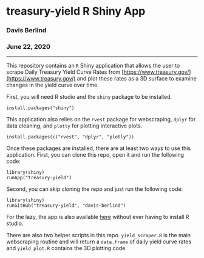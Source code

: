 # treasury-yield R Shiny App
### Davis Berlind
### June 22, 2020
------

This repository contains an `R` Shiny application that allows the user to scrape Daily Treasury Yield Curve Rates from [https://www.treasury.gov/](https://www.treasury.gov/) and plot these rates as a 3D surface to examine changes in the yield curve over time. 

First, you will need R studio and the `shiny` package to be installed.

```{r eval=FALSE}
install.packages("shiny")
```

This application also relies on the `rvest` package for webscraping, `dplyr` for data cleaning, and `plotly` for plotting interactive plots.

```{r eval=FALSE}
install.packages(c("rvest", "dplyr", "plotly"))
```

Once these packages are installed, there are at least two ways to use this application. First, you can clone this repo, open it and run the following code: 

```{r eval=FALSE}
library(shiny)
runApp("treasury-yield")
```

Second, you can skip cloning the repo and just run the following code:

```{r eval=FALSE}
library(shiny)
runGitHub("treasury-yield", "davis-berlind")
```

For the lazy, the app is also available [here](https://davis-berlind.shinyapps.io/treasury-yield/) without ever having to install R studio.

There are also two helper scripts in this repo. `yield_scraper.R` is the main webscraping routine and will return a `data.frame` of daily yield curve rates and `yield_plot.R` contains the 3D plotting code. 
